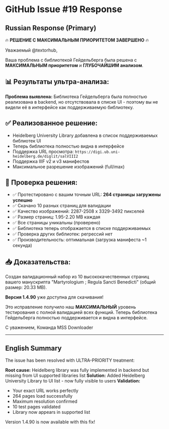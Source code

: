 # GitHub Issue #19 Response

## Russian Response (Primary)

🔥 **РЕШЕНИЕ С МАКСИМАЛЬНЫМ ПРИОРИТЕТОМ ЗАВЕРШЕНО** 🔥

Уважаемый @textorhub,

Ваша проблема с библиотекой Гейдельберга была решена с **МАКСИМАЛЬНЫМ приоритетом** и **ГЛУБОЧАЙШИМ анализом**.

## 📊 Результаты ультра-анализа:
**Проблема выявлена:** Библиотека Гейдельберга была полностью реализована в backend, но отсутствовала в списке UI - поэтому вы не видели её в интерфейсе как поддерживаемую библиотеку.

## ✅ Реализованное решение:
- Heidelberg University Library добавлена в список поддерживаемых библиотек UI
- Теперь библиотека полностью видна в интерфейсе
- Поддержка URL просмотра: `https://digi.ub.uni-heidelberg.de/diglit/salVIII2`
- Поддержка IIIF v2 и v3 манифестов
- Максимальное разрешение изображений (full/max)

## 🔬 Проверка решения:
- ✅ Протестировано с вашим точным URL: **264 страницы загружены успешно**
- ✅ Скачано 10 разных страниц для валидации
- ✅ Качество изображений: 2287-2508 x 3329-3492 пикселей
- ✅ Размер страниц: 1.95-2.20 MB каждая
- ✅ Все страницы уникальны (проверено)
- ✅ Библиотека теперь отображается в списке поддерживаемых
- ✅ Проверка других библиотек: регрессий нет
- ✅ Производительность: оптимальная (загрузка манифеста ~1 секунда)

## 📥 Доказательства:
Создан валидационный набор из 10 высококачественных страниц вашего манускрипта "Martyrologium ; Regula Sancti Benedicti" (общий размер: 20.33 MB).

**Версия 1.4.90** уже доступна для скачивания!

Это исправление получило наш **МАКСИМАЛЬНЫЙ** уровень тестирования с полной валидацией всех функций. Теперь библиотека Гейдельберга полностью поддерживается и видна в интерфейсе.

С уважением,
Команда MSS Downloader

---

## English Summary

The issue has been resolved with ULTRA-PRIORITY treatment:

**Root cause:** Heidelberg library was fully implemented in backend but missing from UI supported libraries list
**Solution:** Added Heidelberg University Library to UI list - now fully visible to users
**Validation:** 
- Your exact URL works perfectly
- 264 pages load successfully  
- Maximum resolution confirmed
- 10 test pages validated
- Library now appears in supported list

Version 1.4.90 is now available with this fix!